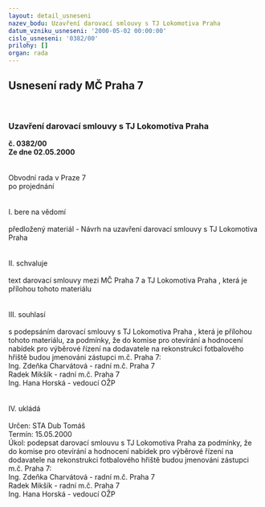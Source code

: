 ```yaml
---
layout: detail_usneseni
nazev_bodu: Uzavření darovací smlouvy s TJ Lokomotiva Praha
datum_vzniku_usneseni: '2000-05-02 00:00:00'
cislo_usneseni: '0382/00'
prilohy: []
organ: rada
---
```

<div id="ucUsn_pList" class="usn">
	<span><h2>Usnesení rady MČ Praha 7 </h2>
<br></span><div class="standBody">
<span><h3>Uzavření darovací smlouvy s TJ Lokomotiva Praha</h3></span><div class="center">
		<strong>č. 0382/00</strong><br>
	</div>
<div class="center">
		<strong>Ze dne 02.05.2000</strong><br><br>
	</div>
<br>Obvodní rada v Praze 7<br>po projednání<br><br><br>I.	bere na vědomí<br><br> předložený materiál - Návrh na uzavření darovací smlouvy s TJ Lokomotiva Praha<br><br><br>II.	schvaluje <br><br>text darovací smlouvy mezi MČ Praha 7 a TJ Lokomotiva Praha , která je přílohou tohoto materiálu<br><br><br>III.	souhlasí <br><br>s podepsáním darovací smlouvy s TJ Lokomotiva Praha , která je přílohou tohoto materiálu, za podmínky, že do komise pro otevírání a hodnocení nabídek pro výběrové řízení na  dodavatele na rekonstrukci fotbalového hřiště budou jmenováni zástupci m.č. Praha 7: <br>Ing. Zdeňka Charvátová - radní m.č. Praha 7<br>Radek Mikšík - radní m.č. Praha 7<br>Ing. Hana Horská - vedoucí OŽP<br><br><br>IV.	ukládá <br><br> Určen:	     	STA Dub Tomáš<br>Termín: 15.05.2000<br>Úkol:	podepsat darovací smlouvu s TJ Lokomotiva Praha za podmínky, že do komise pro otevírání a hodnocení nabídek pro výběrové řízení na dodavatele na rekonstrukci fotbalového hřiště budou jmenováni zástupci m.č. Praha 7: <br>Ing. Zdeňka Charvátová - radní m.č. Praha 7<br>Radek Mikšík - radní m.č. Praha 7<br>Ing. Hana Horská - vedoucí OŽP<br> </div>
</div>